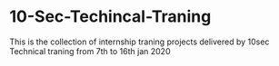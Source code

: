 # 10-Sec-Techincal-Traning
This is the collection of internship traning projects delivered by 10sec Technical traning from 7th to 16th jan 2020
